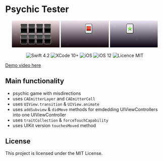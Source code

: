 #  Psychic Tester

<div align = "center">
<img src="/screens/1.jpg" width="30%">        
<img src="/screens/2.jpg" width="30%">       
<img src="/screens/3.jpg" width="30%">       
</div>

<p align="center">
<img src="https://img.shields.io/badge/Swift-4.2-orange.svg" alt="Swift 4.2"/>
<img src="https://img.shields.io/badge/Xcode-10%2B-brightgreen.svg" alt="XCode 10+"/>
<img src="https://img.shields.io/badge/platform-iOS-green.svg" alt="iOS"/>
<img src="https://img.shields.io/badge/iOS-12%2B-brightgreen.svg" alt="iOS 12"/>
<img src="https://img.shields.io/badge/licence-MIT-lightgray.svg" alt="Licence MIT"/>
</p>

[Demo video here](https://youtu.be/lFqGfITvuJY)

## Main functionality
* psychic game with misdirections
* uses `CAEmitterLayer` and `CAEmitterCell`
* uses `UIView.transition` & `UIView.animate`
* uses `addSubview` & `didMove` methods for emdedding UIViewControllers into one UIViewController
* uses `traitCollection` & `forceTouchCapability`
* uses UIKit version `touchesMoved` method


## License

This project is licensed under the MIT License.